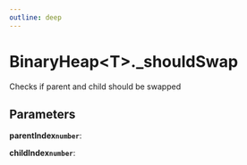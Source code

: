 ```yaml
---
outline: deep
---
```


# **BinaryHeap&lt;T&gt;._shouldSwap**

Checks if parent and child should be swapped

## ****Parameters****

**parentIndex`number`**: 

**childIndex`number`**: 

